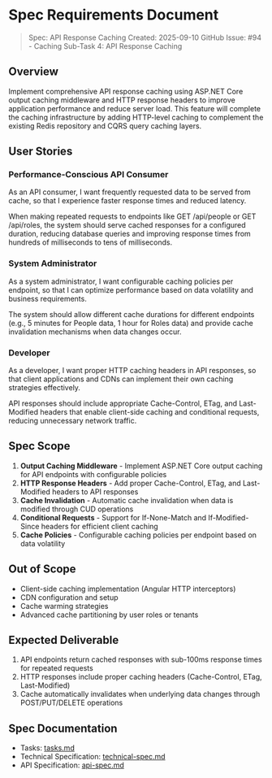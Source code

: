 # Spec Requirements Document

> Spec: API Response Caching
> Created: 2025-09-10
> GitHub Issue: #94 - Caching Sub-Task 4: API Response Caching

## Overview

Implement comprehensive API response caching using ASP.NET Core output caching middleware and HTTP response headers to improve application performance and reduce server load. This feature will complete the caching infrastructure by adding HTTP-level caching to complement the existing Redis repository and CQRS query caching layers.

## User Stories

### Performance-Conscious API Consumer

As an API consumer, I want frequently requested data to be served from cache, so that I experience faster response times and reduced latency.

When making repeated requests to endpoints like GET /api/people or GET /api/roles, the system should serve cached responses for a configured duration, reducing database queries and improving response times from hundreds of milliseconds to tens of milliseconds.

### System Administrator

As a system administrator, I want configurable caching policies per endpoint, so that I can optimize performance based on data volatility and business requirements.

The system should allow different cache durations for different endpoints (e.g., 5 minutes for People data, 1 hour for Roles data) and provide cache invalidation mechanisms when data changes occur.

### Developer

As a developer, I want proper HTTP caching headers in API responses, so that client applications and CDNs can implement their own caching strategies effectively.

API responses should include appropriate Cache-Control, ETag, and Last-Modified headers that enable client-side caching and conditional requests, reducing unnecessary network traffic.

## Spec Scope

1. **Output Caching Middleware** - Implement ASP.NET Core output caching for API endpoints with configurable policies
2. **HTTP Response Headers** - Add proper Cache-Control, ETag, and Last-Modified headers to API responses  
3. **Cache Invalidation** - Automatic cache invalidation when data is modified through CUD operations
4. **Conditional Requests** - Support for If-None-Match and If-Modified-Since headers for efficient client caching
5. **Cache Policies** - Configurable caching policies per endpoint based on data volatility

## Out of Scope

- Client-side caching implementation (Angular HTTP interceptors)
- CDN configuration and setup
- Cache warming strategies
- Advanced cache partitioning by user roles or tenants

## Expected Deliverable

1. API endpoints return cached responses with sub-100ms response times for repeated requests
2. HTTP responses include proper caching headers (Cache-Control, ETag, Last-Modified)
3. Cache automatically invalidates when underlying data changes through POST/PUT/DELETE operations

## Spec Documentation

- Tasks: [tasks.md](./tasks.md)
- Technical Specification: [technical-spec.md](./sub-specs/technical-spec.md)
- API Specification: [api-spec.md](./sub-specs/api-spec.md)
